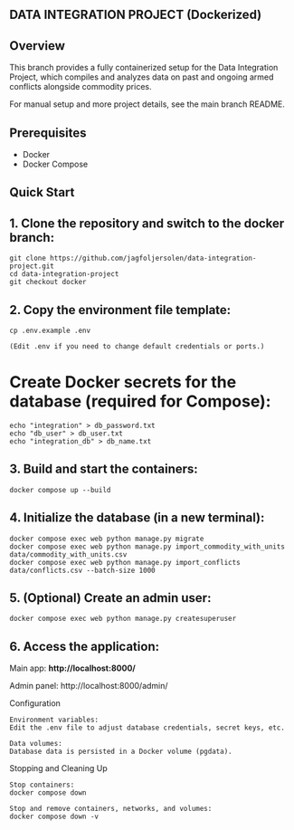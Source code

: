 ## DATA INTEGRATION PROJECT (Dockerized)

## Overview

This branch provides a fully containerized setup for the Data Integration Project, which compiles and analyzes data on past and ongoing armed conflicts alongside commodity prices. 

For manual setup and more project details, see the main branch README.

## Prerequisites
- Docker
- Docker Compose

## Quick Start

## 1. Clone the repository and switch to the docker branch:

	git clone https://github.com/jagfoljersolen/data-integration-project.git
	cd data-integration-project
	git checkout docker

## 2. Copy the environment file template:

	cp .env.example .env

	(Edit .env if you need to change default credentials or ports.)
 # Create Docker secrets for the database (required for Compose):
	echo "integration" > db_password.txt
	echo "db_user" > db_user.txt
	echo "integration_db" > db_name.txt

## 3. Build and start the containers:

	docker compose up --build

## 4. Initialize the database (in a new terminal):

	docker compose exec web python manage.py migrate
	docker compose exec web python manage.py import_commodity_with_units data/commodity_with_units.csv
	docker compose exec web python manage.py import_conflicts data/conflicts.csv --batch-size 1000

## 5. (Optional) Create an admin user:

    docker compose exec web python manage.py createsuperuser

## 6. Access the application:

Main app: **http://localhost:8000/**

Admin panel: http://localhost:8000/admin/

Configuration

    Environment variables:
    Edit the .env file to adjust database credentials, secret keys, etc.

    Data volumes:
    Database data is persisted in a Docker volume (pgdata).

Stopping and Cleaning Up

    Stop containers:
    docker compose down

    Stop and remove containers, networks, and volumes:
    docker compose down -v


